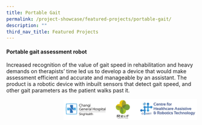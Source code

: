 ```yaml
---
title: Portable Gait
permalink: /project-showcase/featured-projects/portable-gait/
description: ""
third_nav_title: Featured Projects
---
```

#### Portable gait assessment robot

Increased recognition of the value of gait speed in rehabilitation and heavy demands on therapists’ time led us to develop a device that would make assessment efficient and accurate and manageable by an assistant.  The product is a robotic device with inbuilt sensors that detect gait speed, and other gait parameters as the patient walks past it.

<img style="width:70%" src="/images/Featured%20Projects/Portable%20Gait/logo%20%20%20%20.png" align="right">